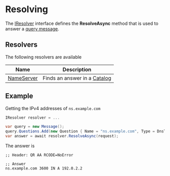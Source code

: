 ﻿# Resolving

The [IResolver](xref:Makaretu.Dns.IResolver) interface defines the
**ResolveAsync** method that is used to answer a [query message](message.md).

## Resolvers

The following resolvers are available

| Name | Description |
| ---- | ----------- |
| [NameServer](name-server.md) | Finds an answer in a [Catalog](catalog.md) |

## Example

Getting the IPv4 addresses of `ns.example.com`

```csharp
IResolver resolver = ...

var query = new Message();
query.Questions.Add(new Question { Name = "ns.example.com", Type = DnsType.A });
var answer = await resolver.ResolveAsync(request);
```

The answer is
```
;; Header: QR AA RCODE=NoError

;; Answer
ns.example.com 3600 IN A 192.0.2.2

```
